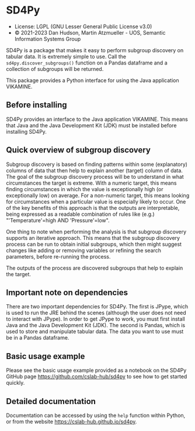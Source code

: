 # SD4Py

* License: LGPL (GNU Lesser General Public License v3.0)
* &copy; 2021-2023 Dan Hudson, Martin Atzmueller - UOS, Semantic Information Systems Group

SD4Py is a package that makes it easy to perform subgroup discovery on tabular data. It is extremely simple to use. Call the `sd4py.discover_subgroups()` function on a Pandas dataframe and a collection of subgroups will be returned. 

This package provides a Python interface for using the Java application VIKAMINE. 

## Before installing

SD4Py provides an interface to  the Java application VIKAMINE. This means that Java and the Java Development Kit (JDK) must be installed before installing SD4Py. 

## Quick overview of subgroup discovery

Subgroup discovery is based on finding patterns within some (explanatory) columns of data that then help to explain another (target) column of data. 
The goal of the subgroup discovery process will be to understand in what circumstances the target is extreme. With a numeric target, this means finding circumstances in which the value is exceptionally high (or exceptionally low) on average.
For a non-numeric target, this means looking for circumstances when a particular value is especially likely to occur.
One of the key benefits of this approach is that the outputs are interpretable, being expressed as a readable combination of rules like (e.g.)  "'Temperature'=high AND 'Pressure'=low". 

One thing to note when performing the analysis is that subgroup discovery supports an iterative approach. This means that the subgroup discovery process can be run to obtain initial subgroups, 
which then might suggest changes like adding or removing variables or refining the search parameters, before re-running the process. 

The outputs of the process are discovered subgroups that help to explain the target. 

## Important note on dependencies 

There are two important dependencies for SD4Py. The first is JPype, which is used to run the JRE behind the scenes (although the user does not need to interact with JPype). 
In order to get JPype to work, you must first install Java and the Java Development Kit (JDK). 
The second is Pandas, which is used to store and manipulate tabular data. The data you want to use must be in a Pandas dataframe. 

## Basic usage example 

Please see the basic usage example provided as a notebook on the SD4Py GitHub page <https://github.com/cslab-hub/sd4py> to see how to get started quickly. 

## Detailed documentation

Documentation can be accessed by using the `help` function within Python, or from the website <https://cslab-hub.github.io/sd4py>. 